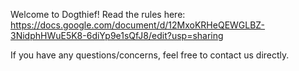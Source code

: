 Welcome to Dogthief! Read the rules here: https://docs.google.com/document/d/12MxoKRHeQEWGLBZ-3NidphHWuE5K8-6diYp9e1sQfJ8/edit?usp=sharing

If you have any questions/concerns, feel free to contact us directly.
